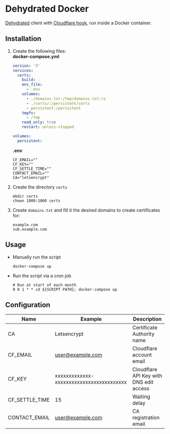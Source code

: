 # Dehydrated Docker

[Dehydrated](https://github.com/dehydrated-io/dehydrated) client with [Cloudflare hook](https://github.com/walcony/letsencrypt-cloudflare-hook), run inside a Docker container.

## Installation

1. Create the following files:  
   **docker-compose.yml**
    ```YAML
    version: '3'
    services:
      certs:
        build: .
        env_file:
          - .env
        volumes:
          - ./domains.txt:/tmp/domains.txt:ro
          - ./certs/:/persistent/certs
          - persistent:/persistent
        tmpfs:
          - /tmp
        read_only: true
        restart: unless-stopped

    volumes:
      persistent:
    ```

   **.env**
    ```shell
    CF_EMAIL=""
    CF_KEY=""
    CF_SETTLE_TIME=""
    CONTACT_EMAIL=""
    CA="letsencrypt"
    ```

1. Create the directory `certs`
   ```shell
   mkdir certs
   chown 1000:1000 certs
   ```

1. Create `domains.txt` and fill it the desired domains to create certificates for:
    ```text
    example.com
    sub.example.com
    ```

## Usage

* Manually run the script
   ```shell
   docker-compose up
   ```
* Run the script via a cron job
  ```crontab
  # Run at start of each month
  0 0 1 * * cd ${SCRIPT PATH}; docker-compose up 
  ```

## Configuration

| Name           | Example                                  | Description                             |
|----------------|------------------------------------------|-----------------------------------------|
| CA             | Letsencrypt                              | Certificate Authority name              |
| CF_EMAIL       | user@example.com                         | Cloudflare account email                |
| CF_KEY         | xxxxxxxxxxxxx-xxxxxxxxxxxxxxxxxxxxxxxxxx | Cloudflare API Key with DNS edit access |
| CF_SETTLE_TIME | 15                                       | Waiting delay                           |
| CONTACT_EMAIL  | user@example.com                         | CA registration email                   |
